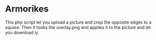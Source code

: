# Armorikes
This php script let you upload a picture and crop the opposite edges to a square. Then it tooks the overlay.png and applies it to the picture and let you download iy.
